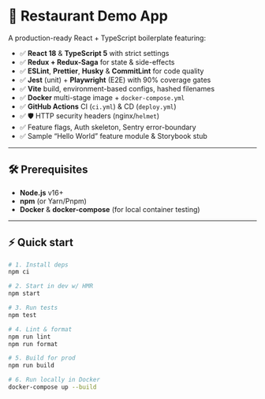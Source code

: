 # 🚀 Restaurant Demo App

A production-ready React + TypeScript boilerplate featuring:

- ✅ **React 18** & **TypeScript 5** with strict settings  
- ✅ **Redux + Redux-Saga** for state & side-effects  
- ✅ **ESLint**, **Prettier**, **Husky** & **CommitLint** for code quality  
- ✅ **Jest** (unit) + **Playwright** (E2E) with 90% coverage gates  
- ✅ **Vite** build, environment-based configs, hashed filenames  
- ✅ **Docker** multi-stage image + `docker-compose.yml`  
- ✅ **GitHub Actions** CI (`ci.yml`) & CD (`deploy.yml`)  
- ✅ 🛡️ HTTP security headers (nginx/`helmet`)  
- ✅ Feature flags, Auth skeleton, Sentry error-boundary  
- ✅ Sample “Hello World” feature module & Storybook stub  

---

## 🛠 Prerequisites

- **Node.js** v16+  
- **npm** (or Yarn/Pnpm)  
- **Docker** & **docker-compose** (for local container testing)  

---

## ⚡ Quick start

```bash
# 1. Install deps
npm ci

# 2. Start in dev w/ HMR
npm start

# 3. Run tests
npm test

# 4. Lint & format
npm run lint
npm run format

# 5. Build for prod
npm run build

# 6. Run locally in Docker
docker-compose up --build
